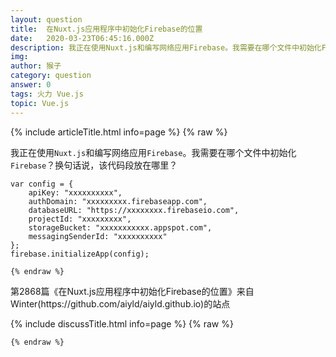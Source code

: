 ```yaml
---
layout: question
title:  在Nuxt.js应用程序中初始化Firebase的位置
date:   2020-03-23T06:45:16.000Z
description: 我正在使用Nuxt.js和编写网络应用Firebase。我需要在哪个文件中初始化Firebase？换句话说，该代码段放在哪里？var config =...
img: 
author: 猴子
category: question
answer: 0
tags: 火力 Vue.js
topic: Vue.js
---
```

<div class="article-root">
  <div class="article">
    {% include articleTitle.html info=page %}
    {% raw %}
    <div class="article-content"><p><font style="vertical-align: inherit;"><font style="vertical-align: inherit;">我正在使用</font></font><code>Nuxt.js</code><font style="vertical-align: inherit;"><font style="vertical-align: inherit;">和</font><font style="vertical-align: inherit;">编写网络应用</font></font><code>Firebase</code><font style="vertical-align: inherit;"><font style="vertical-align: inherit;">。</font><font style="vertical-align: inherit;">我需要在哪个文件中初始化</font></font><code>Firebase</code><font style="vertical-align: inherit;"><font style="vertical-align: inherit;">？</font><font style="vertical-align: inherit;">换句话说，该代码段放在哪里？</font></font></p>

<pre><code>var config = {<font></font>
    apiKey: "xxxxxxxxxx",<font></font>
    authDomain: "xxxxxxxxx.firebaseapp.com",<font></font>
    databaseURL: "https://xxxxxxxx.firebaseio.com",<font></font>
    projectId: "xxxxxxxxx",<font></font>
    storageBucket: "xxxxxxxxxxx.appspot.com",<font></font>
    messagingSenderId: "xxxxxxxxxx"<font></font>
};<font></font>
firebase.initializeApp(config);<font></font>
</code></pre></div>
    {% endraw %}
  </div>
  <p class="winter_mark">第2868篇《在Nuxt.js应用程序中初始化Firebase的位置》来自Winter(https://github.com/aiyld/aiyld.github.io)的站点</p>
  <div class="discuss-wrapper">
    {% include discussTitle.html info=page %}
    {% raw %}
    
    {% endraw %}
  </div>
<div>
